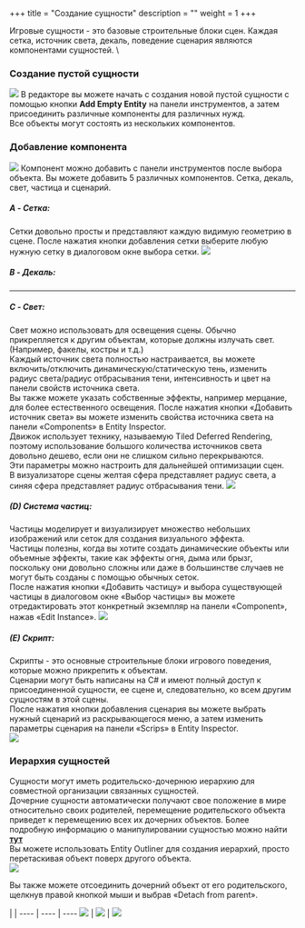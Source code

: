 +++
title = "Создание сущности"
description = ""
weight = 1
+++

Игровые сущности - это базовые строительные блоки сцен. Каждая сетка, источник света, декаль, поведение сценария являются компонентами сущностей.  \

### Создание пустой сущности  ###
![](/img/create_new_entity/add_empty_entity_toolbar.png)
В редакторе вы можете начать с создания новой пустой сущности с помощью кнопки <strong>Add Empty Entity</strong> на панели инструментов, а затем присоединить различные компоненты для различных нужд.  \
Все объекты могут состоять из нескольких компонентов.

### Добавление компонента ###
![](/img/create_new_entity/add_component.png)
Компонент можно добавить с панели инструментов после выбора объекта.
Вы можете добавить 5 различных компонентов.
Сетка, декаль, свет, частица и сценарий.

##### A - Сетка: #####
Сетки довольно просты и представляют каждую видимую геометрию в сцене. После нажатия кнопки добавления сетки выберите любую нужную сетку в диалоговом окне выбора сетки.
![](/img/create_new_entity/add_mesh.png)

##### B - Декаль: #####
---

##### C - Свет: #####
Свет можно использовать для освещения сцены. Обычно прикрепляется к другим объектам, которые должны излучать свет. (Например, факелы, костры и т.д.) \
Каждый источник света полностью настраивается, вы можете включить/отключить динамическую/статическую тень, изменить радиус света/радиус отбрасывания тени, интенсивность и цвет на панели свойств источника света. \
Вы также можете указать собственные эффекты, например мерцание, для более естественного освещения.
После нажатия кнопки «Добавить источник света» вы можете изменить свойства источника света на панели «Components» в Entity Inspector.  \
Движок использует технику, называемую Tiled Deferred Rendering, поэтому использование большого количества источников света довольно дешево, если они не слишком сильно перекрываются. \
Эти параметры можно настроить для дальнейшей оптимизации сцен. \
В визуализаторе сцены желтая сфера представляет радиус света, а синяя сфера представляет радиус отбрасывания тени.
![](/img/create_new_entity/add_light.png)

##### (D) Система частиц: #####
Частицы моделирует и визуализирует множество небольших изображений или сеток для создания визуального эффекта. \
Частицы полезны, когда вы хотите создать динамические объекты или объемные эффекты, такие как эффекты огня, дыма или брызг, поскольку они довольно сложны или даже в большинстве случаев не могут быть созданы с помощью обычных сеток. \
После нажатия кнопки «Добавить частицу» и выбора существующей частицы в диалоговом окне «Выбор частицы» вы можете отредактировать этот конкретный экземпляр на панели «Component», нажав «Edit Instance».
![](/img/create_new_entity/add_particle.png)

##### (E) Скрипт: #####
Скрипты - это основные строительные блоки игрового поведения, которые можно прикрепить к объектам. \
Сценарии могут быть написаны на C# и имеют полный доступ к присоединенной сущности, ее сцене и, следовательно, ко всем другим сущностям в этой сцены. \
После нажатия кнопки добавления сценария вы можете выбрать нужный сценарий из раскрывающегося меню, а затем изменить параметры сценария на панели «Scrips» в Entity Inspector. \
![](/img/create_new_entity/add_script.png)

### Иерархия сущностей ###
Сущности могут иметь родительско-дочернюю иерархию для совместной организации связанных сущностей.  \
Дочерние сущности автоматически получают свое положение в мире относительно своих родителей, перемещение родительского объекта приведет к перемещению всех их дочерних объектов.
Более подробную информацию о манипулировании сущностью можно найти <strong><a href='{{< relref "entity_inspector.md" >}}'>тут</a></strong> \
Вы можете использовать Entity Outliner для создания иерархий, просто перетаскивая объект поверх другого объекта. \
![](/img/create_new_entity/empty_entity_outliner.png)

Вы также можете отсоединить дочерний объект от его родительского, щелкнув правой кнопкой мыши и выбрав «Detach from parent».

 | | 
---- | ---- | ----
![](/img/create_new_entity/detach_before.png) | ![](/img/create_new_entity/detach_select.png) | ![](/img/create_new_entity/detach_after.png)


